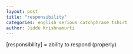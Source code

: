 ```yaml
---
layout: post
title: "responsibility"
categories: english serious catchphrase tshirt
author: Jiddu Krishnamurti
---
```

[responsibility] = ability to respond (properly)
